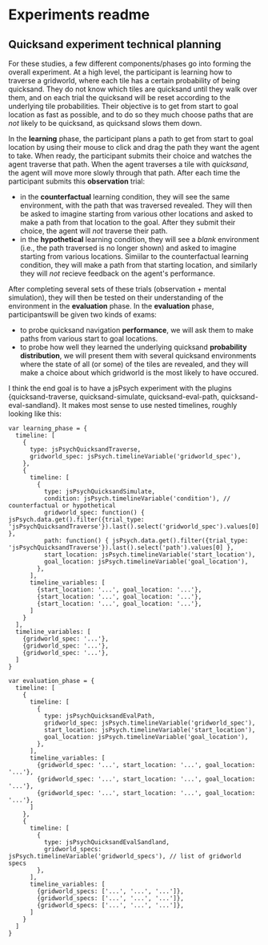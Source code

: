 # Experiments readme

## Quicksand experiment technical planning
For these studies, a few different components/phases go into forming the overall experiment. At a high level, the participant is learning how to traverse a gridworld, where each tile has a certain probability of being quicksand. They do not know which tiles are quicksand until they walk over them, and on each trial the quicksand will be reset according to the underlying tile probabilities. Their objective is to get from start to goal location as fast as possible, and to do so they much choose paths that are _not_ likely to be quicksand, as quicksand slows them down. 

In the **learning** phase, the participant plans a path to get from start to goal location by using their mouse to click and drag the path they want the agent to take. When ready, the participant submits their choice and watches the agent traverse that path. When the agent traverses a tile with _quicksand_, the agent will move more slowly through that path. After each time the participant submits this **observation** trial:
- in the **counterfactual** learning condition, they will see the same environment, with the path that was traversed revealed. They will then be asked to imagine starting from various other locations and asked to make a path from that location to the goal. After they submit their choice, the agent will _not_ traverse their path.
- in the **hypothetical** learning condition, they will see a _blank_ environment (i.e., the path traversed is no longer shown) and asked to imagine starting from various locations. Simiilar to the counterfactual learning condition, they will make a path from that starting location, and similarly they will _not_ recieve feedback on the agent's performance.

After completing several sets of these trials (observation + mental simulation), they will then be tested on their understanding of the environment in the **evaluation** phase. In the **evaluation** phase, participantswill be given two kinds of exams: 
- to probe quicksand navigation **performance**, we will ask them to make paths from various start to goal locations.
- to probe how well they learned the underlying quicksand **probability distribution**, we will present them with several quicksand environments where the state of all (or some) of the tiles are revealed, and they will make a choice about which gridworld is the most likely to have occured.

I think the end goal is to have a jsPsych experiment with the plugins {quicksand-traverse, quicksand-simulate, quicksand-eval-path, quicksand-eval-sandland}. It makes most sense to use nested timelines, roughly looking like this:

```
var learning_phase = {
  timeline: [
    {
      type: jsPsychQuicksandTraverse,
      gridworld_spec: jsPsych.timelineVariable('gridworld_spec'),
    },
    {
      timeline: [
        {
          type: jsPsychQuicksandSimulate,
          condition: jsPsych.timelineVariable('condition'), // counterfactual or hypothetical
          gridworld_spec: function() { jsPsych.data.get().filter({trial_type: 'jsPsychQuicksandTraverse'}).last().select('gridworld_spec').values[0] },
          path: function() { jsPsych.data.get().filter({trial_type: 'jsPsychQuicksandTraverse'}).last().select('path').values[0] },
          start_location: jsPsych.timelineVariable('start_location'),
          goal_location: jsPsych.timelineVariable('goal_location'),
        },  
      ],
      timeline_variables: [
        {start_location: '...', goal_location: '...'},
        {start_location: '...', goal_location: '...'},
        {start_location: '...', goal_location: '...'},
      ]
    }
  ], 
  timeline_variables: [
    {gridworld_spec: '...'},
    {gridworld_spec: '...'},
    {gridworld_spec: '...'},
  ]
}

var evaluation_phase = {
  timeline: [
    {
      timeline: [
        {
          type: jsPsychQuicksandEvalPath,
          gridworld_spec: jsPsych.timelineVariable('gridworld_spec'),
          start_location: jsPsych.timelineVariable('start_location'),
          goal_location: jsPsych.timelineVariable('goal_location'),
        },
      ],
      timeline_variables: [
        {gridworld_spec: '...', start_location: '...', goal_location: '...'},
        {gridworld_spec: '...', start_location: '...', goal_location: '...'},
        {gridworld_spec: '...', start_location: '...', goal_location: '...'},
      ]
    },
    {
      timeline: [
        {
          type: jsPsychQuicksandEvalSandland,
          gridworld_specs: jsPsych.timelineVariable('gridworld_specs'), // list of gridworld specs
        },
      ],
      timeline_variables: [
        {gridworld_specs: ['...', '...', '...']},
        {gridworld_specs: ['...', '...', '...']},
        {gridworld_specs: ['...', '...', '...']},
      ]
    }
  ]
}
```
